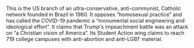 This is the US branch of an ultra-conservative, anti-communist, Catholic network founded in Brazil in 1960. It opposes “homosexual practice” and has called the COVID-19 pandemic a “monumental social engineering and ideological effort”. It claims that Trump's impeachment battle was an attack on “a Christian vision of America”. Its Student Action wing claims to reach 719 college campuses with anti-abortion and anti-LGBT material.

